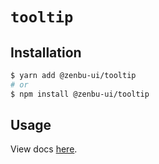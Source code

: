 # `tooltip`

## Installation

```sh
$ yarn add @zenbu-ui/tooltip
# or
$ npm install @zenbu-ui/tooltip
```

## Usage

View docs [here](https://zenbu-ui.com/docs/components/tooltip).
